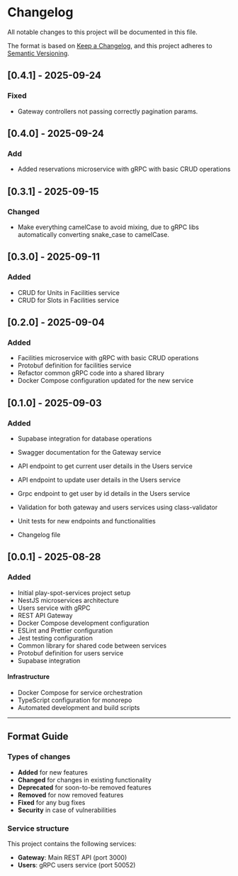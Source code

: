 # Changelog

All notable changes to this project will be documented in this file.

The format is based on [Keep a Changelog](https://keepachangelog.com/en/1.0.0/),
and this project adheres to [Semantic Versioning](https://semver.org/spec/v2.0.0.html).

## [0.4.1] - 2025-09-24

### Fixed

- Gateway controllers not passing correctly pagination params.

## [0.4.0] - 2025-09-24

### Add

- Added reservations microservice with gRPC with basic CRUD operations

## [0.3.1] - 2025-09-15

### Changed

- Make everything camelCase to avoid mixing, due to gRPC libs automatically converting snake_case to camelCase.

## [0.3.0] - 2025-09-11

### Added

- CRUD for Units in Facilities service
- CRUD for Slots in Facilities service

## [0.2.0] - 2025-09-04

### Added

- Facilities microservice with gRPC with basic CRUD operations
- Protobuf definition for facilities service
- Refactor common gRPC code into a shared library
- Docker Compose configuration updated for the new service

## [0.1.0] - 2025-09-03

### Added

- Supabase integration for database operations
- Swagger documentation for the Gateway service
- API endpoint to get current user details in the Users service
- API endpoint to update user details in the Users service
- Grpc endpoint to get user by id details in the Users service
- Validation for both gateway and users services using class-validator
- Unit tests for new endpoints and functionalities

- Changelog file

## [0.0.1] - 2025-08-28

### Added

- Initial play-spot-services project setup
- NestJS microservices architecture
- Users service with gRPC
- REST API Gateway
- Docker Compose development configuration
- ESLint and Prettier configuration
- Jest testing configuration
- Common library for shared code between services
- Protobuf definition for users service
- Supabase integration

#### Infrastructure

- Docker Compose for service orchestration
- TypeScript configuration for monorepo
- Automated development and build scripts

---

## Format Guide

### Types of changes

- **Added** for new features
- **Changed** for changes in existing functionality
- **Deprecated** for soon-to-be removed features
- **Removed** for now removed features
- **Fixed** for any bug fixes
- **Security** in case of vulnerabilities

### Service structure

This project contains the following services:

- **Gateway**: Main REST API (port 3000)
- **Users**: gRPC users service (port 50052)

